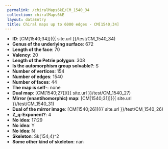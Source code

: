 ```yaml
--- 
 permalink: /chiralMaps6kE/CM_1540_34 
 collection: chiralMaps6kE
 layout: dataEntry
 title: Chiral maps up to 6000 edges - CM[1540;34]
---
```


- **ID**: [CM[1540;34]]({{ site.url }}/test/CM_1540_34)
- **Genus of the underlying surface**: 672
- **Length of the face**: 70
- **Valency**: 20
- **Length of the Petrie polygon**: 308
- **Is the automorphism group solvable?**: S
- **Number of vertices**: 154
- **Number of edges**: 1540
- **Number of faces**: 44
- **The map is self-**: none
- **Dual map**: [CM[1540;27]]({{ site.url }}/test/CM_1540_27)
- **Mirror (enantihomorphic) map**: [CM[1540;31]]({{ site.url }}/test/CM_1540_31)
- **Dual of the mirror image**: [CM[1540;26]]({{ site.url }}/test/CM_1540_26)
- **Z_q-Exponent?**: 4
- **No idea**:  17:29
- **No idea**: Y
- **No idea**: N
- **Skeleton**: Sk(154;4)^2
- **Some other kind of skeleton**: nan
